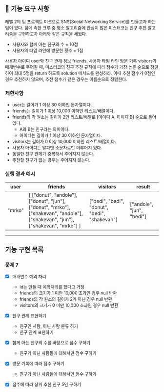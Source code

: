 ## 🚀 기능 요구 사항

레벨 2의 팀 프로젝트 미션으로 SNS(Social Networking Service)를 만들고자 하는 팀이 있다. 팀에 속한 크루 중 평소 알고리즘에 관심이 많은 미스터코는 친구 추천 알고리즘을 구현하고자 아래와 같은 규칙을 세웠다.

- 사용자와 함께 아는 친구의 수 = 10점 
- 사용자의 타임 라인에 방문한 횟수 = 1점

사용자 아이디 user와 친구 관계 정보 friends, 사용자 타임 라인 방문 기록 visitors가 매개변수로 주어질 때, 미스터코의 친구 추천 규칙에 따라 점수가 가장 높은 순으로 정렬하여 최대 5명을 return 하도록 solution 메서드를 완성하라. 이때 추천 점수가 0점인 경우 추천하지 않으며, 추천 점수가 같은 경우는 이름순으로 정렬한다.

### 제한사항

- user는 길이가 1 이상 30 이하인 문자열이다.
- friends는 길이가 1 이상 10,000 이하인 리스트/배열이다.
- friends의 각 원소는 길이가 2인 리스트/배열로 [아이디 A, 아이디 B] 순으로 들어있다.
  - A와 B는 친구라는 의미이다.
  - 아이디는 길이가 1 이상 30 이하인 문자열이다.
- visitors는 길이가 0 이상 10,000 이하인 리스트/배열이다.
- 사용자 아이디는 알파벳 소문자로만 이루어져 있다.
- 동일한 친구 관계가 중복해서 주어지지 않는다.
- 추천할 친구가 없는 경우는 주어지지 않는다.

### 실행 결과 예시

| user | friends | visitors | result |
| --- | --- | --- | --- |
| "mrko" | [ ["donut", "andole"], ["donut", "jun"], ["donut", "mrko"], ["shakevan", "andole"], ["shakevan", "jun"], ["shakevan", "mrko"] ] | ["bedi", "bedi", "donut", "bedi", "shakevan"] | ["andole", "jun", "bedi"] |

---

## 기능 구현 목록

### 문제 7

-[x] 매개변수 예외 처리
  - id는 만들 때 예외처리를 했다고 가정
  - friends의 크기가 1 미만 10,000 초과인 경우 null 반환
  - friends의 각 원소의 길이가 2가 아닌 경우 null 반환
  - visitors의 크기가 0 미만 10,000 초과인 경우 null 반환 

-[x] 친구 관계 표현하기
  - 친구인 사람, 아닌 사람 분류 하기
  - 친구 관계 표현하기

-[x] 함께 아는 친구의 수를 바탕으로 점수 구하기
  - 친구가 아닌 사람들에 대해서만 점수 구하기

-[x] 방문 기록에 따라 점수 구하기
  - 친구가 아닌 사람들에 대해서만 점수 구하기

-[x] 점수에 따라 상위 추천 친구 5인 구하기 
